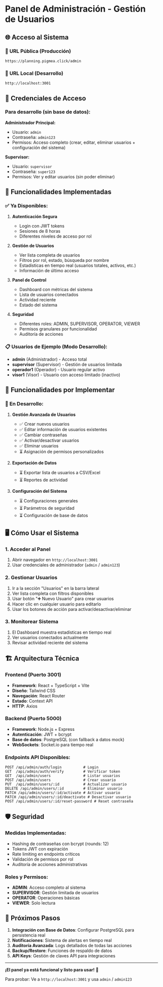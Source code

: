 # Panel de Administración - Gestión de Usuarios

## 🌐 Acceso al Sistema

### 🔗 URL Pública (Producción)
```
https://planning.pigmea.click/admin
```

### 🔗 URL Local (Desarrollo)
```
http://localhost:3001
```

## 🔐 Credenciales de Acceso

### Para desarrollo (sin base de datos):

**Administrador Principal:**
- Usuario: `admin`
- Contraseña: `admin123`
- Permisos: Acceso completo (crear, editar, eliminar usuarios + configuración del sistema)

**Supervisor:**
- Usuario: `supervisor`
- Contraseña: `super123`
- Permisos: Ver y editar usuarios (sin poder eliminar)

## 🎯 Funcionalidades Implementadas

### ✅ Ya Disponibles:
1. **Autenticación Segura**
   - Login con JWT tokens
   - Sesiones de 8 horas
   - Diferentes niveles de acceso por rol

2. **Gestión de Usuarios**
   - Ver lista completa de usuarios
   - Filtros por rol, estado, búsqueda por nombre
   - Estadísticas en tiempo real (usuarios totales, activos, etc.)
   - Información de último acceso

3. **Panel de Control**
   - Dashboard con métricas del sistema
   - Lista de usuarios conectados
   - Actividad reciente
   - Estado del sistema

4. **Seguridad**
   - Diferentes roles: ADMIN, SUPERVISOR, OPERATOR, VIEWER
   - Permisos granulares por funcionalidad
   - Auditoría de acciones

### 📋 Usuarios de Ejemplo (Modo Desarrollo):
- **admin** (Administrador) - Acceso total
- **supervisor** (Supervisor) - Gestión de usuarios limitada  
- **operador1** (Operador) - Usuario regular activo
- **visor1** (Visor) - Usuario con acceso limitado (inactivo)

## 🔧 Funcionalidades por Implementar

### 🚧 En Desarrollo:
1. **Gestión Avanzada de Usuarios**
   - ✅ Crear nuevos usuarios
   - ✅ Editar información de usuarios existentes
   - ✅ Cambiar contraseñas
   - ✅ Activar/desactivar usuarios
   - ✅ Eliminar usuarios
   - ⏳ Asignación de permisos personalizados

2. **Exportación de Datos**
   - ⏳ Exportar lista de usuarios a CSV/Excel
   - ⏳ Reportes de actividad

3. **Configuración del Sistema**
   - ⏳ Configuraciones generales
   - ⏳ Parámetros de seguridad
   - ⏳ Configuración de base de datos

## 🖥️ Cómo Usar el Sistema

### 1. Acceder al Panel
1. Abrir navegador en `http://localhost:3001`
2. Usar credenciales de administrador (`admin` / `admin123`)

### 2. Gestionar Usuarios
1. Ir a la sección "Usuarios" en la barra lateral
2. Ver lista completa con filtros disponibles
3. Usar botón "➕ Nuevo Usuario" para crear usuarios
4. Hacer clic en cualquier usuario para editarlo
5. Usar los botones de acción para activar/desactivar/eliminar

### 3. Monitorear Sistema
1. El Dashboard muestra estadísticas en tiempo real
2. Ver usuarios conectados actualmente
3. Revisar actividad reciente del sistema

## 🏗️ Arquitectura Técnica

### Frontend (Puerto 3001)
- **Framework**: React + TypeScript + Vite
- **Diseño**: Tailwind CSS
- **Navegación**: React Router
- **Estado**: Context API
- **HTTP**: Axios

### Backend (Puerto 5000)
- **Framework**: Node.js + Express
- **Autenticación**: JWT + bcrypt
- **Base de datos**: PostgreSQL (con fallback a datos mock)
- **WebSockets**: Socket.io para tiempo real

### Endpoints API Disponibles:
```
POST /api/admin/auth/login          # Login
GET  /api/admin/auth/verify         # Verificar token
GET  /api/admin/users               # Listar usuarios
POST /api/admin/users               # Crear usuario
PUT  /api/admin/users/:id           # Actualizar usuario
DELETE /api/admin/users/:id         # Eliminar usuario
PATCH /api/admin/users/:id/activate # Activar usuario
PATCH /api/admin/users/:id/deactivate # Desactivar usuario
POST /api/admin/users/:id/reset-password # Reset contraseña
```

## 🛡️ Seguridad

### Medidas Implementadas:
- Hashing de contraseñas con bcrypt (rounds: 12)
- Tokens JWT con expiración
- Rate limiting en endpoints críticos
- Validación de permisos por rol
- Auditoría de acciones administrativas

### Roles y Permisos:
- **ADMIN**: Acceso completo al sistema
- **SUPERVISOR**: Gestión limitada de usuarios
- **OPERATOR**: Operaciones básicas
- **VIEWER**: Solo lectura

## 🚀 Próximos Pasos

1. **Integración con Base de Datos**: Configurar PostgreSQL para persistencia real
2. **Notificaciones**: Sistema de alertas en tiempo real
3. **Auditoría Avanzada**: Logs detallados de todas las acciones
4. **Backup/Restore**: Funciones de respaldo de datos
5. **API Keys**: Gestión de claves API para integraciones

---

**¡El panel ya está funcional y listo para usar!** 🎉

Para probar: Ve a `http://localhost:3001` y usa `admin` / `admin123`
